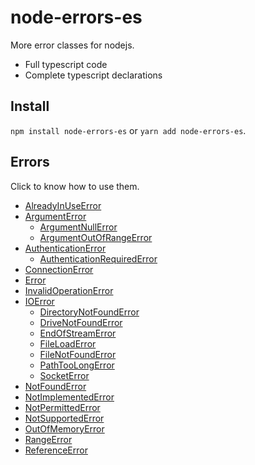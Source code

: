 # node-errors-es

More error classes for nodejs.

- Full typescript code
- Complete typescript declarations

## Install

`npm install node-errors-es` or `yarn add node-errors-es`.

## Errors

Click to know how to use them.

- [AlreadyInUseError](./docs/HowToUse.md#AlreadyInUseError)
- [ArgumentError](./docs/HowToUse.md#ArgumentError)
    - [ArgumentNullError](./docs/HowToUse.md#ArgumentNullError)
    - [ArgumentOutOfRangeError](./docs/HowToUse.md#ArgumentOutOfRangeError)
- [AuthenticationError](./docs/HowToUse.md#AuthenticationError)
    - [AuthenticationRequiredError](./docs/HowToUse.md#AuthenticationRequiredError)
- [ConnectionError](./docs/HowToUse.md#ConnectionError)
- [Error](./docs/HowToUse.md#Error)
- [InvalidOperationError](./docs/HowToUse.md#InvalidOperationError)
- [IOError](./docs/HowToUse.md#IOError)
    - [DirectoryNotFoundError](./docs/HowToUse.md#DirectoryNotFoundError)
    - [DriveNotFoundError](./docs/HowToUse.md#DriveNotFoundError)
    - [EndOfStreamError](./docs/HowToUse.md#EndOfStreamError)
    - [FileLoadError](./docs/HowToUse.md#FileLoadError)
    - [FileNotFoundError](./docs/HowToUse.md#FileNotFoundError)
    - [PathTooLongError](./docs/HowToUse.md#PathTooLongError)
    - [SocketError](./docs/HowToUse.md#SocketError)
- [NotFoundError](./docs/HowToUse.md#NotFoundError)
- [NotImplementedError](./docs/HowToUse.md#NotImplementedError)
- [NotPermittedError](./docs/HowToUse.md#NotPermittedError)
- [NotSupportedError](./docs/HowToUse.md#NotSupportedError)
- [OutOfMemoryError](./docs/HowToUse.md#OutOfMemoryError)
- [RangeError](./docs/HowToUse.md#RangeError)
- [ReferenceError](./docs/HowToUse.md#ReferenceError)
